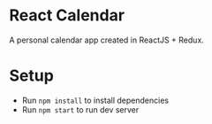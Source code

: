 # React Calendar

A personal calendar app created in ReactJS + Redux.

# Setup
- Run ```npm install``` to install dependencies
- Run ```npm start``` to run dev server
